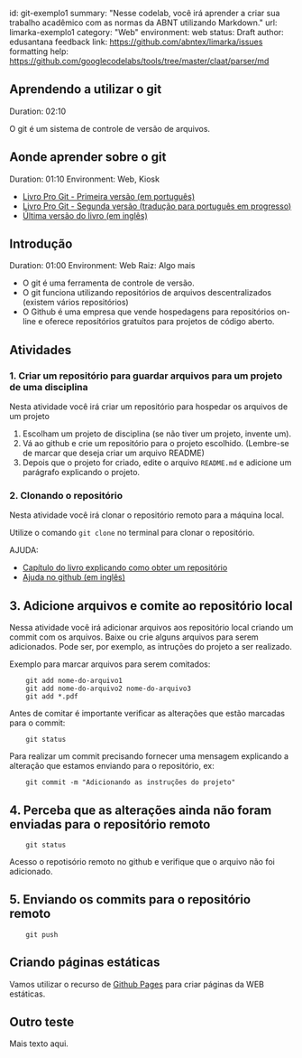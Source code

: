 id: git-exemplo1
summary: "Nesse codelab, você irá aprender a criar sua trabalho acadêmico com as normas da ABNT utilizando Markdown."
url: limarka-exemplo1
category: "Web"
environment: web
status: Draft
author: edusantana
feedback link: https://github.com/abntex/limarka/issues
formatting help: https://github.com/googlecodelabs/tools/tree/master/claat/parser/md


## Aprendendo a utilizar o git

Duration: 02:10

O git é um sistema de controle de versão de arquivos.

## Aonde aprender sobre o git

Duration: 01:10
Environment: Web, Kiosk


- [Livro Pro Git - Primeira versão (em português)](https://git-scm.com/book/pt-br/v1)
- [Livro Pro Git - Segunda versão (tradução para português em progresso)](https://git-scm.com/book/pt-br/v2)
- [Última versão do livro (em inglês)](https://git-scm.com/book/en)

## Introdução

Duration: 01:00
Environment: Web
Raiz: Algo mais


- O git é uma ferramenta de controle de versão.
- O git funciona utilizando repositórios de arquivos descentralizados (existem vários repositórios)
- O Github é uma empresa que vende hospedagens para repositórios on-line e oferece repositórios gratuítos para projetos de código aberto.

## Atividades

### 1. Criar um repositório para guardar arquivos para um projeto de uma disciplina

Nesta atividade você irá criar um repositório para hospedar os arquivos de um projeto

1. Escolham um projeto de disciplina (se não tiver um projeto, invente um).
2. Vá ao github e crie um repositório para o projeto escolhido. (Lembre-se de marcar que deseja criar um arquivo README)
3. Depois que o projeto for criado, edite o arquivo `README.md` e adicione um parágrafo explicando o projeto.

### 2. Clonando o repositório

Nesta atividade você irá clonar o repositório remoto para a máquina local.

Utilize o comando `git clone` no terminal para clonar o repositório.

AJUDA:

- [Capítulo do livro explicando como obter um repositório](https://git-scm.com/book/pt-br/v1/Git-Essencial-Obtendo-um-Reposit%C3%B3rio-Git)
- [Ajuda no github (em inglês)](https://help.github.com/articles/cloning-a-repository/)


## 3. Adicione arquivos e comite ao repositório local

Nessa atividade você irá adicionar arquivos aos repositório local criando um commit com os arquivos. Baixe ou crie alguns arquivos para serem adicionados. Pode ser, por exemplo, as intruções do projeto a ser realizado.


Exemplo para marcar arquivos para serem comitados:

        git add nome-do-arquivo1
        git add nome-do-arquivo2 nome-do-arquivo3
        git add *.pdf

Antes de comitar é importante verificar as alterações que estão marcadas para o commit:

        git status

Para realizar um commit precisando fornecer uma mensagem explicando a alteração que estamos enviando para o repositório, ex:

        git commit -m "Adicionando as instruções do projeto"

## 4. Perceba que as alterações ainda não foram enviadas para o repositório remoto

        git status

Acesso o repotisório remoto no github e verifique que o arquivo não foi adicionado.

## 5. Enviando os commits para o repositório remoto

        git push

## Criando páginas estáticas

Vamos utilizar o recurso de [Github Pages](https://pages.github.com/) para criar páginas da WEB estáticas.

## Outro teste

Mais texto aqui.
